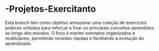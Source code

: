 # -Projetos-Exercitanto
Esta branch tem como objetivo armazenar uma coleção de exercícios práticos voltados para reforçar e fixar os principais conceitos aprendidos ao longo dos estudos. O foco é manter exemplos organizados e reutilizáveis, permitindo revisões rápidas e facilitando a evolução do aprendizado.
